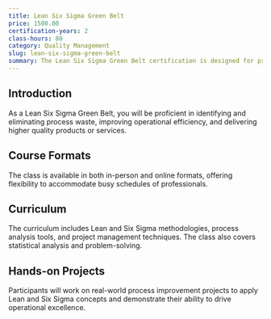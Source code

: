```yaml
---
title: Lean Six Sigma Green Belt
price: 1500.00
certification-years: 2
class-hours: 80
category: Quality Management
slug: lean-six-sigma-green-belt
summary: The Lean Six Sigma Green Belt certification is designed for professionals seeking expertise in process improvement and waste reduction. This comprehensive class covers Lean and Six Sigma methodologies, process analysis, and project management. It equips candidates with the skills needed to lead process improvement initiatives and reduce operational inefficiencies.
---
```


## Introduction

As a Lean Six Sigma Green Belt, you will be proficient in identifying and eliminating process waste, improving operational efficiency, and delivering higher quality products or services.

## Course Formats

The class is available in both in-person and online formats, offering flexibility to accommodate busy schedules of professionals.

## Curriculum

The curriculum includes Lean and Six Sigma methodologies, process analysis tools, and project management techniques. The class also covers statistical analysis and problem-solving.

## Hands-on Projects

Participants will work on real-world process improvement projects to apply Lean and Six Sigma concepts and demonstrate their ability to drive operational excellence.

